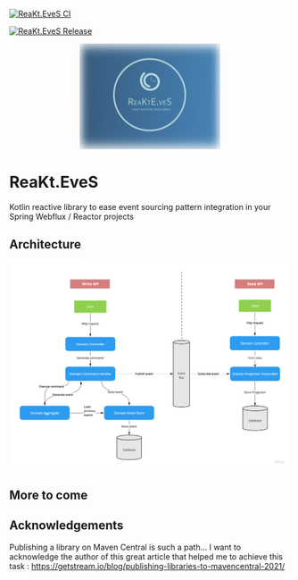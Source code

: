 [![ReaKt.EveS CI](https://github.com/GregoryBevan/ReaKt.EveS/actions/workflows/ci.yml/badge.svg)](https://github.com/GregoryBevan/ReaKt.EveS/actions/workflows/ci.yml)

[![ReaKt.EveS Release](https://github.com/GregoryBevan/ReaKt.EveS/actions/workflows/release.yml/badge.svg)](https://github.com/GregoryBevan/ReaKt.EveS/actions/workflows/release.yml)

<p align="center">
<img src="resources/reakteves-logo.svg" width="50%" height="50%" alt="reakteves-logo">
</p>

# ReaKt.EveS
Kotlin reactive library to ease event sourcing pattern integration in your Spring Webflux / Reactor projects

## Architecture

![architecture.jpg](resources%2Farchitecture.jpg)


## More to come

## Acknowledgements
Publishing a library on Maven Central is such a path... I want to acknowledge the author of this great article that helped me to achieve this task :
https://getstream.io/blog/publishing-libraries-to-mavencentral-2021/

